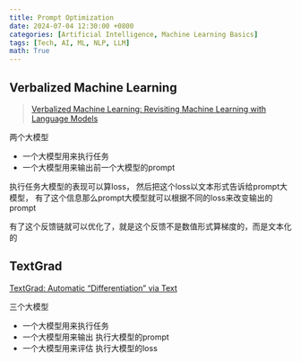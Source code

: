 ```yaml
---
title: Prompt Optimization
date: 2024-07-04 12:30:00 +0800
categories: [Artificial Intelligence, Machine Learning Basics]
tags: [Tech, AI, ML, NLP, LLM]
math: True
---
```


## Verbalized Machine Learning

> [Verbalized Machine Learning: Revisiting Machine Learning with Language Models](https://arxiv.org/pdf/2406.04344)

两个大模型
- 一个大模型用来执行任务
- 一个大模型用来输出前一个大模型的prompt

执行任务大模型的表现可以算loss，
然后把这个loss以文本形式告诉给prompt大模型，
有了这个信息那么prompt大模型就可以根据不同的loss来改变输出的prompt

有了这个反馈链就可以优化了，就是这个反馈不是数值形式算梯度的，而是文本化的

## TextGrad

[TextGrad: Automatic “Differentiation” via Text](https://arxiv.org/pdf/2406.07496)


三个大模型
- 一个大模型用来执行任务
- 一个大模型用来输出 执行大模型的prompt
- 一个大模型用来评估 执行大模型的loss

